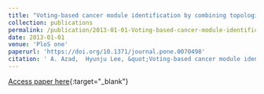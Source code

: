 ```yaml
---
title: "Voting-based cancer module identification by combining topological and data-driven properties"
collection: publications
permalink: /publication/2013-01-01-Voting-based-cancer-module-identification-by-combining-topological-and-data-driven-properties
date: 2013-01-01
venue: 'PloS one'
paperurl: 'https://doi.org/10.1371/journal.pone.0070498'
citation: ' A. Azad,  Hyunju Lee, &quot;Voting-based cancer module identification by combining topological and data-driven properties.&quot; PloS one, 2013.'
---
```

[Access paper here](https://doi.org/10.1371/journal.pone.0070498){:target="_blank"}

